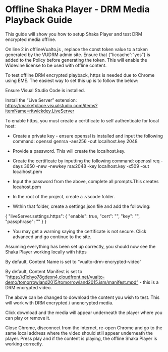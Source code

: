 # Offline Shaka Player - DRM Media Playback Guide

This guide will show you how to setup Shaka Player and test DRM encrypted media offline.

On line 2 in offlineVualto.js , replace the const token value to a token generated by the VUDRM admin site. Ensure that {“liccache”:”yes”} is added to the Policy before generating the token. This will enable the Widevine license to be used with offline content.

To test offline DRM encrypted playback, https is needed due to Chrome using EME. The easiest way to set this up is to follow the below:

Ensure Visual Studio Code is installed.

Install the “Live Server” extension: https://marketplace.visualstudio.com/items?itemName=ritwickdey.LiveServer

To enable https, you must create a certificate to self authenticate for local host: 

- Create a private key - ensure openssl is installed and input the following command: openssl genrsa -aes256 -out localhost.key 2048 

- Provide a password. This will create the localhost.key.

- Create the certificate by inputting the following command: openssl req -days 3650 -new -newkey rsa:2048 -key localhost.key -x509 -out localhost.pem

- Input the password from the above, complete all prompts.This creates locahost.pem 

- In the root of the project, create a .vscode folder.

- Within that folder, create a settings.json file and add the following:

{
    "liveServer.settings.https": {
    "enable": true,
    "cert": "<location of localhost.pem>",
    "key": "<location of localhost.key>",
    "passphrase": "<password when creating the localhost.key>"
    }
}

- You may get a warning saying the certificate is not secure. Click advanced and go continue to the site.

Assuming everything has been set up correctly, you should now see the Shaka Player working locally with https

By default, Content Name is set to “vualto-drm-encrypted-video”

By default, Content Manifest is set to “https://d1chyo78gdexn4.cloudfront.net/vualto-demo/tomorrowland2015/tomorrowland2015.ism/manifest.mpd” - this is a DRM encrypted video.

The above can be changed to download the content you wish to test. This will work with DRM encrypted / unencrypted media.

Click download and the media will appear underneath the player where you can play or remove it.

Close Chrome, disconnect from the internet, re-open Chrome and go to the same local address where the video should still appear underneath the player. Press play and if the content is playing, the offline Shaka Player is working correctly.


